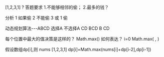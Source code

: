 [1,2,3,1] ?
答题要求
1.不能够相邻的偷；
2.最多的钱？

分析
1 如果偷
2 不能偷
3 或 1 偷

动态规划算法---ABCD
选择A    不选择A
 CD        BCD
          B  CD


每个位置中最大的值决策是这样的？
Math.max() 如何表达？
i=0 Math.max( , )

假设数组dp[i],则
nums [1,2,3,1]
dp[i]=Math.max(nums[i]+dp[i-2],dp[i-1])